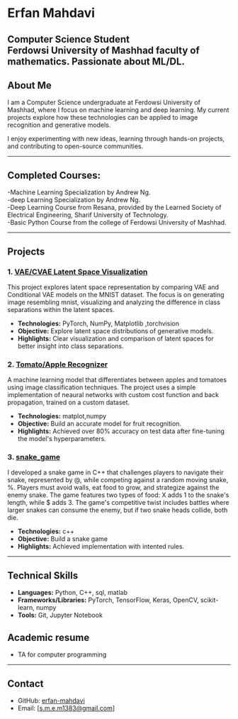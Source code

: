 # Erfan Mahdavi

 **Computer Science Student**  
 Ferdowsi University of Mashhad faculty of mathematics.
 Passionate about ML/DL.
---

## About Me

I am a Computer Science undergraduate at Ferdowsi University of Mashhad, where I focus on machine learning and deep learning. My current projects explore how these technologies can be applied to image recognition and generative models.

I enjoy experimenting with new ideas, learning through hands-on projects, and contributing to open-source communities.

---

## Completed Courses:
 -Machine Learning Specialization by Andrew Ng.                                                                                  
 -deep Learning Specialization by Andrew Ng.                                                                                             
 -Deep Learning Course from Resana, provided by the Learned Society of Electrical Engineering, Sharif University of Technology.                  
 -Basic Python Course from the college of Ferdowsi University of Mashhad.                                                                     

---

## Projects

### 1. [VAE/CVAE Latent Space Visualization](https://github.com/erfan-mahdavi/vae-cvae-project)
This project explores latent space representation by comparing  VAE and Conditional VAE models on the MNIST dataset. The focus is on generating image resembling mnist, visualizing and analyzing the difference in class separations within the latent spaces.

- **Technologies:** PyTorch, NumPy, Matplotlib ,torchvision
- **Objective:** Explore latent space distributions of generative models.
- **Highlights:** Clear visualization and comparison of latent spaces for better insight into class separations.


### 2. [Tomato/Apple Recognizer](https://github.com/erfan-mahdavi/tomato-apple-recognizer)
A machine learning model that differentiates between apples and tomatoes using image classification techniques. The project uses a simple implementation of neaural networks with custom cost function and back propagation, trained on a custom dataset.

- **Technologies:**  matplot,numpy
- **Objective:** Build an accurate model for fruit recognition.
- **Highlights:** Achieved over 80% accuracy on test data after fine-tuning the model's hyperparameters.


### 3. [snake_game](https://github.com/erfan-mahdavi/snake_game)
I developed a snake game in C++ that challenges players to navigate their snake, represented by @, while competing against a random moving snake, %. Players must avoid walls, eat food to grow, and strategize against the enemy snake. The game features two types of food: X adds 1 to the snake's length, while $ adds 3. The game's competitive twist includes battles where larger snakes can consume the enemy, but if two snake heads collide, both die.

- **Technologies:**  c++
- **Objective:** Build a snake game
- **Highlights:** Achieved implementation with intented rules.

---

## Technical Skills
- **Languages:** Python, C++, sql, matlab
- **Frameworks/Libraries:** PyTorch, TensorFlow, Keras, OpenCV, scikit-learn, numpy
- **Tools:** Git, Jupyter Notebook

## Academic resume
- TA for computer programming
---

## Contact
- GitHub: [erfan-mahdavi](https://github.com/erfan-mahdavi)
- Email: [s.m.e.m1383@gmail.com]
